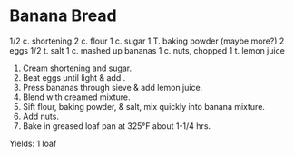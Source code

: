 Banana Bread
============

1/2 c. shortening
2 c. flour
1 c. sugar
1 T. baking powder (maybe more?)
2 eggs
1/2 t. salt
1 c. mashed up bananas
1 c. nuts, chopped
1 t. lemon juice

1. Cream shortening and sugar.
2. Beat eggs until light & add .
3. Press bananas through sieve & add lemon juice.
4. Blend with creamed mixture.
5. Sift flour, baking powder, & salt, mix quickly into banana mixture.
6. Add nuts.
7. Bake in greased loaf pan at 325°F about 1-1/4 hrs.

Yields: 1 loaf